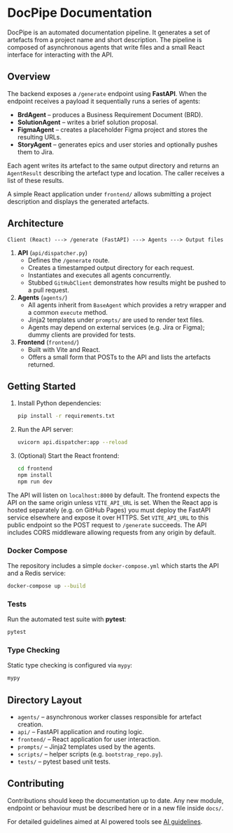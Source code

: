 # DocPipe Documentation

DocPipe is an automated documentation pipeline. It generates a set of artefacts from a project name and short description. The pipeline is composed of asynchronous agents that write files and a small React interface for interacting with the API.

## Overview

The backend exposes a `/generate` endpoint using **FastAPI**. When the endpoint receives a payload it sequentially runs a series of agents:

- **BrdAgent** – produces a Business Requirement Document (BRD).
- **SolutionAgent** – writes a brief solution proposal.
- **FigmaAgent** – creates a placeholder Figma project and stores the resulting URLs.
- **StoryAgent** – generates epics and user stories and optionally pushes them to Jira.

Each agent writes its artefact to the same output directory and returns an `AgentResult` describing the artefact type and location. The caller receives a list of these results.

A simple React application under `frontend/` allows submitting a project description and displays the generated artefacts.

## Architecture

```
Client (React) ---> /generate (FastAPI) ---> Agents ---> Output files
```

1. **API** (`api/dispatcher.py`)
   - Defines the `/generate` route.
   - Creates a timestamped output directory for each request.
   - Instantiates and executes all agents concurrently.
   - Stubbed `GitHubClient` demonstrates how results might be pushed to a pull request.
2. **Agents** (`agents/`)
   - All agents inherit from `BaseAgent` which provides a retry wrapper and a common `execute` method.
   - Jinja2 templates under `prompts/` are used to render text files.
   - Agents may depend on external services (e.g. Jira or Figma); dummy clients are provided for tests.
3. **Frontend** (`frontend/`)
   - Built with Vite and React.
   - Offers a small form that POSTs to the API and lists the artefacts returned.

## Getting Started

1. Install Python dependencies:

   ```bash
   pip install -r requirements.txt
   ```

2. Run the API server:

   ```bash
   uvicorn api.dispatcher:app --reload
   ```

3. (Optional) Start the React frontend:

   ```bash
   cd frontend
   npm install
   npm run dev
   ```

The API will listen on `localhost:8000` by default. The frontend expects the API on the same origin unless `VITE_API_URL` is set.
When the React app is hosted separately (e.g. on GitHub Pages) you must deploy the FastAPI service elsewhere and expose it over HTTPS. Set `VITE_API_URL` to this public endpoint so the POST request to `/generate` succeeds. The API includes CORS middleware allowing requests from any origin by default.

### Docker Compose

The repository includes a simple `docker-compose.yml` which starts the API and a Redis service:

```bash
docker-compose up --build
```

### Tests

Run the automated test suite with **pytest**:

```bash
pytest
```

### Type Checking

Static type checking is configured via `mypy`:

```bash
mypy
```

## Directory Layout

- `agents/` – asynchronous worker classes responsible for artefact creation.
- `api/` – FastAPI application and routing logic.
- `frontend/` – React application for user interaction.
- `prompts/` – Jinja2 templates used by the agents.
- `scripts/` – helper scripts (e.g. `bootstrap_repo.py`).
- `tests/` – pytest based unit tests.

## Contributing

Contributions should keep the documentation up to date. Any new module, endpoint or behaviour must be described here or in a new file inside `docs/`.

For detailed guidelines aimed at AI powered tools see [AI guidelines](AI_GUIDELINES.md).
